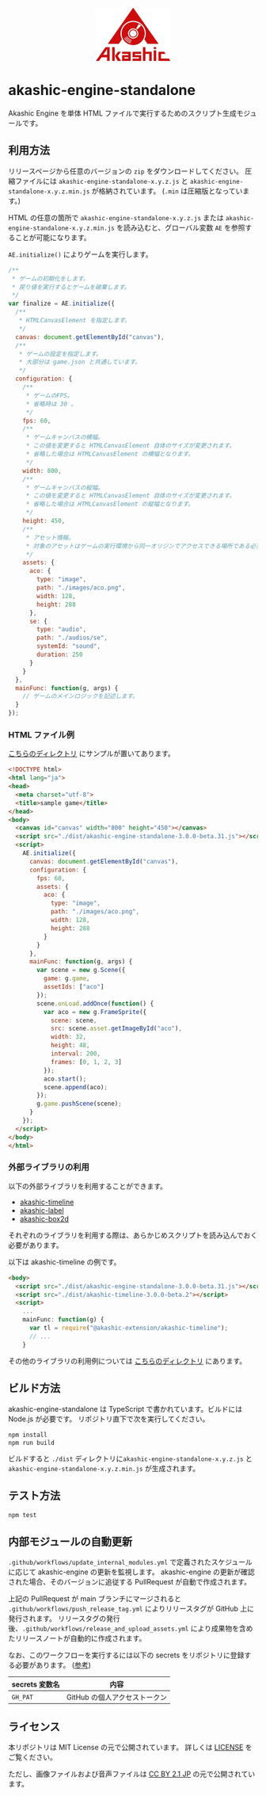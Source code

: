 <p align="center">
<img src="https://raw.githubusercontent.com/akashic-games/akashic-engine-standalone/main/img/akashic.png"/>
</p>

# akashic-engine-standalone

Akashic Engine を単体 HTML ファイルで実行するためのスクリプト生成モジュールです。

## 利用方法

リリースページから任意のバージョンの `zip` をダウンロードしてください。
圧縮ファイルには `akashic-engine-standalone-x.y.z.js` と `akashic-engine-standalone-x.y.z.min.js` が格納されています。
(`.min` は圧縮版となっています。)

HTML の任意の箇所で `akashic-engine-standalone-x.y.z.js` または `akashic-engine-standalone-x.y.z.min.js` を読み込むと、グローバル変数 `AE` を参照することが可能になります。

`AE.initialize()` によりゲームを実行します。

```javascript
/**
 * ゲームの初期化をします。
 * 戻り値を実行するとゲームを破棄します。
 */
var finalize = AE.initialize({
  /**
   * HTMLCanvasElement を指定します。
   */
  canvas: document.getElementById("canvas"),
  /**
   * ゲームの設定を指定します。
   * 大部分は game.json と共通しています。
   */
  configuration: {
    /**
     * ゲームのFPS。
     * 省略時は 30 。
     */
    fps: 60,
    /**
     * ゲームキャンバスの横幅。
     * この値を変更すると HTMLCanvasElement 自体のサイズが変更されます。
     * 省略した場合は HTMLCanvasElement の横幅となります。
     */
    width: 800,
    /**
     * ゲームキャンバスの縦幅。
     * この値を変更すると HTMLCanvasElement 自体のサイズが変更されます。
     * 省略した場合は HTMLCanvasElement の縦幅となります。
     */
    height: 450,
    /**
     * アセット情報。
     * 対象のアセットはゲームの実行環境から同一オリジンでアクセスできる場所である必要があります。
     */
    assets: {
      aco: {
        type: "image",
        path: "./images/aco.png",
        width: 128,
        height: 288
      },
      se: {
        type: "audio",
        path: "./audios/se",
        systemId: "sound",
        duration: 250
      }
    }
  },
  mainFunc: function(g, args) {
    // ゲームのメインロジックを記述します。
  }
});
```

### HTML ファイル例

[こちらのディレクトリ](./dist) にサンプルが置いてあります。

```html
<!DOCTYPE html>
<html lang="ja">
<head>
  <meta charset="utf-8">
  <title>sample game</title>
</head>
<body>
  <canvas id="canvas" width="800" height="450"></canvas>
  <script src="./dist/akashic-engine-standalone-3.0.0-beta.31.js"></script>
  <script>
    AE.initialize({
      canvas: document.getElementById("canvas"),
      configuration: {
        fps: 60,
        assets: {
          aco: {
            type: "image",
            path: "./images/aco.png",
            width: 128,
            height: 288
          }
        }
      },
      mainFunc: function(g, args) {
        var scene = new g.Scene({
          game: g.game,
          assetIds: ["aco"]
        });
        scene.onLoad.addOnce(function() {
          var aco = new g.FrameSprite({
            scene: scene,
            src: scene.asset.getImageById("aco"),
            width: 32,
            height: 48,
            interval: 200,
            frames: [0, 1, 2, 3]
          });
          aco.start();
          scene.append(aco);
        });
        g.game.pushScene(scene);
      }
    });
  </script>
</body>
</html>
```

### 外部ライブラリの利用

以下の外部ライブラリを利用することができます。

* [akashic-timeline](https://github.com/akashic-games/akashic-timeline)
* [akashic-label](https://github.com/akashic-games/akashic-label)
* [akashic-box2d](https://github.com/akashic-games/akashic-box2d)

それぞれのライブラリを利用する際は、あらかじめスクリプトを読み込んでおく必要があります。

以下は akashic-timeline の例です。

```html
<body>
  <script src="./dist/akashic-engine-standalone-3.0.0-beta.31.js"></script>
  <script src="./dist/akashic-timeline-3.0.0-beta.2"></script>
  <script>
    ...
    mainFunc: function(g) {
      var tl = require("@akashic-extension/akashic-timeline");
      // ...
    }
```

その他のライブラリの利用例については [こちらのディレクトリ](./dist/samples) にあります。

## ビルド方法

akashic-engine-standalone は TypeScript で書かれています。ビルドには Node.js が必要です。
リポジトリ直下で次を実行してください。

```
npm install
npm run build
```

ビルドすると `./dist` ディレクトリに`akashic-engine-standalone-x.y.z.js` と `akashic-engine-standalone-x.y.z.min.js` が生成されます。

## テスト方法

```
npm test
```

## 内部モジュールの自動更新

`.github/workflows/update_internal_modules.yml` で定義されたスケジュールに応じて akashic-engine の更新を監視します。
akashic-engine の更新が確認された場合、そのバージョンに追従する PullRequest が自動で作成されます。

上記の PullRequest が main ブランチにマージされると `.github/workflows/push_release_tag.yml` によりリリースタグが GitHub 上に発行されます。
リリースタグの発行後、`.github/workflows/release_and_upload_assets.yml` により成果物を含めたリリースノートが自動的に作成されます。

なお、このワークフローを実行するには以下の secrets をリポジトリに登録する必要があります。
([参考](https://docs.github.com/ja/actions/reference/events-that-trigger-workflows#triggering-new-workflows-using-a-personal-access-token))

| secrets 変数名 | 内容                        |
| ------------- | -------------------------- |
| `GH_PAT`      | GitHub の個人アクセストークン  |

## ライセンス
本リポジトリは MIT License の元で公開されています。
詳しくは [LICENSE](./LICENSE) をご覧ください。

ただし、画像ファイルおよび音声ファイルは
[CC BY 2.1 JP](https://creativecommons.org/licenses/by/2.1/jp/) の元で公開されています。
